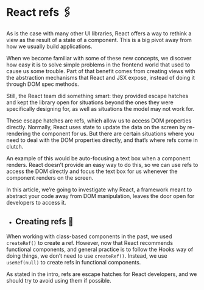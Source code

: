 # React refs 🖇

As is the case with many other UI libraries, React offers a way to rethink a view as the result of a state of a component. This is a big pivot away from how we usually build applications.

When we become familiar with some of these new concepts, we discover how easy it is to solve simple problems in the frontend world that used to cause us some trouble. Part of that benefit comes from creating views with the abstraction mechanisms that React and JSX expose, instead of doing it through DOM spec methods.

Still, the React team did something smart: they provided escape hatches and kept the library open for situations beyond the ones they were specifically designing for, as well as situations the model may not work for.

These escape hatches are refs, which allow us to access DOM properties directly. Normally, React uses state to update the data on the screen by re-rendering the component for us. But there are certain situations where you need to deal with the DOM properties directly, and that’s where refs come in clutch.

An example of this would be auto-focusing a text box when a component renders. React doesn’t provide an easy way to do this, so we can use refs to access the DOM directly and focus the text box for us whenever the component renders on the screen.

In this article, we’re going to investigate why React, a framework meant to abstract your code away from DOM manipulation, leaves the door open for developers to access it.

- ## Creating refs 🔴

When working with class-based components in the past, we used <code>createRef()</code> to create a ref. However, now that React recommends functional components, and general practice is to follow the Hooks way of doing things, we don’t need to use <code>createRef()</code>. Instead, we use <code>useRef(null)</code> to create refs in functional components.

As stated in the intro, refs are escape hatches for React developers, and we should try to avoid using them if possible.